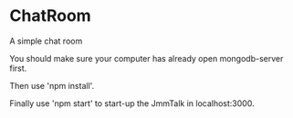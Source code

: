 # ChatRoom
A simple chat room

You should make sure your computer has already open mongodb-server first.

Then use 'npm install'.

Finally use 'npm start' to start-up the JmmTalk in localhost:3000.
